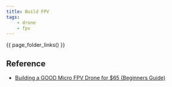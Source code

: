 ```yaml
---
title: Build FPV
tags:
    - drone
    - fpv
---
```



{{ page_folder_links() }}

## Reference
- [Building a GOOD Micro FPV Drone for $65 (Beginners Guide)](https://youtu.be/z1qbeE4MxW4)